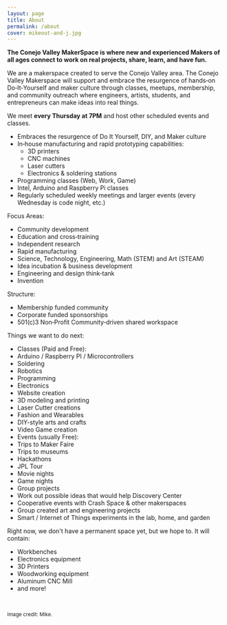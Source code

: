 ```yaml
---
layout: page
title: About
permalink: /about
cover: mikeout-and-j.jpg
---
```


<!-- This page:  flyer, parking, map including doors and inside directions -->

**The Conejo Valley MakerSpace is where new and experienced Makers of all ages connect to work on real projects, share, learn, and have fun.**

We are a makerspace created to serve the Conejo Valley area. The Conejo Valley Makerspace will support and embrace the resurgence of hands‐on Do‐It‐Yourself and maker culture through classes, meetups, membership, and community outreach where engineers, artists, students, and entrepreneurs can make ideas into real things.

We meet **every Thursday at 7PM** and host other scheduled events and classes.

- Embraces the resurgence of Do It Yourself, DIY, and Maker culture
- In‐house manufacturing and rapid prototyping capabilities:
    - 3D printers
    - CNC machines
    - Laser cutters
    - Electronics & soldering stations
- Programming classes (Web, Work, Game)
- Intel, Arduino and Raspberry Pi classes
- Regularly scheduled weekly meetings and larger events (every Wednesday is code night, etc.)

Focus Areas:

- Community development
- Education and cross‐training
- Independent research
- Rapid manufacturing
- Science, Technology, Engineering, Math (STEM) and Art (STEAM)
- Idea incubation & business development
- Engineering and design think‐tank
- Invention

Structure:

- Membership funded community
- Corporate funded sponsorships
- 501(c)3 Non‐Profit Community‐driven shared workspace

Things we want to do next:

* Classes (Paid and Free):
* Arduino / Raspberry PI / Microcontrollers
* Soldering
* Robotics
* Programming
* Electronics
* Website creation
* 3D modeling and printing
* Laser Cutter creations
* Fashion and Wearables
* DIY-style arts and crafts
* Video Game creation
* Events (usually Free):
* Trips to Maker Faire
* Trips to museums
* Hackathons
* JPL Tour
* Movie nights
* Game nights
* Group projects
* Work out possible ideas that would help Discovery Center
* Cooperative events with Crash Space & other makerspaces
* Group created art and engineering projects
* Smart / Internet of Things experiments in the lab, home, and garden

Right now, we don't have a permanent space yet, but we hope to. It will contain:

* Workbenches
* Electronics equipment
* 3D Printers
* Woodworking equipment
* Aluminum CNC Mill
* and more!

&nbsp;

<small>Image credit: Mike.</small>
